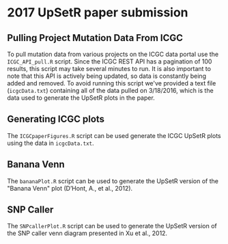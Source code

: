 # 2017 UpSetR paper submission

## Pulling Project Mutation Data From ICGC
To pull mutation data from various projects on the ICGC data portal use the `ICGC_API_pull.R` script. Since the ICGC REST API has a pagination of 100 results, this script may take several minutes to run. It is also important to note that this API is actively being updated, so data is constantly being added and removed. To avoid running this script we've provided a text file (`icgcData.txt`) containing all of the data pulled on 3/18/2016, which is the data used to generate the UpSetR plots in the paper. 

## Generating ICGC plots
The `ICGCpaperFigures.R` script can be used generate the ICGC UpSetR plots using the data in `icgcData.txt`.

## Banana Venn
The `bananaPlot.R` script can be used to generate the UpSetR version of the "Banana Venn" plot (D’Hont,  A.,  et  al.,  2012).

## SNP Caller
The `SNPcallerPlot.R` script can be used to generate the UpSetR version of the SNP caller venn diagram presented in Xu et al., 2012.
